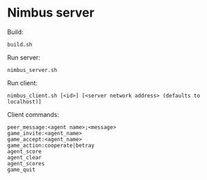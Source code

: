 Nimbus server
======================
Build:
```
build.sh
```

Run server:
``` 
nimbus_server.sh
```

Run client:
``` 
nimbus_client.sh [<id>] [<server network address> (defaults to localhost)]
```

Client commands:

```
peer_message:<agent name>;<message>
game_invite:<agent_name>
game_accept:<agent_name>
game_action:cooperate|betray
agent_score
agent_clear
agent_scores
game_quit
```



